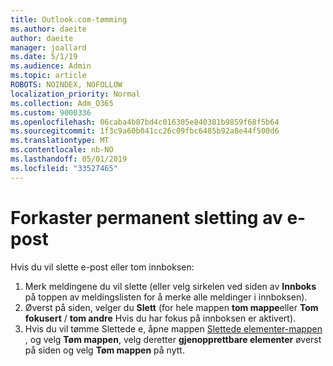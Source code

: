 ```yaml
---
title: Outlook.com-tømming
ms.author: daeite
author: daeite
manager: joallard
ms.date: 5/1/19
ms.audience: Admin
ms.topic: article
ROBOTS: NOINDEX, NOFOLLOW
localization_priority: Normal
ms.collection: Adm_O365
ms.custom: 9000336
ms.openlocfilehash: 06caba4b87bd4c016305e840381b9859f68f5b64
ms.sourcegitcommit: 1f3c9a60b041cc26c09fbc6485b92a8e44f500d6
ms.translationtype: MT
ms.contentlocale: nb-NO
ms.lasthandoff: 05/01/2019
ms.locfileid: "33527465"
---
```

# <a name="permanantly-delete-email"></a>Forkaster permanent sletting av e-post

Hvis du vil slette e-post eller tom innboksen:

1. Merk meldingene du vil slette (eller velg sirkelen ved siden av **Innboks** på toppen av meldingslisten for å merke alle meldinger i innboksen).
1. Øverst på siden, velger du **Slett** (for hele mappen **tom mappe**eller **Tom fokusert** / **tom andre** Hvis du har fokus på innboksen er aktivert).
1. Hvis du vil tømme Slettede e, åpne mappen [Slettede elementer-mappen](https://outlook.live.com/mail/deleteditems) , og velg **Tøm mappen**, velg deretter **gjenopprettbare elementer** øverst på siden og velg **Tøm mappen** på nytt.